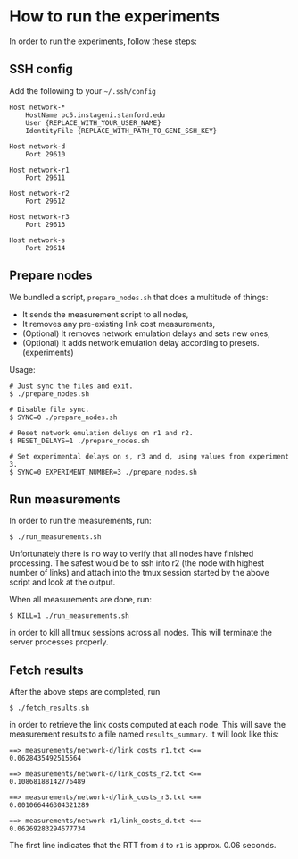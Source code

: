 # How to run the experiments

In order to run the experiments, follow these steps:

## SSH config

Add the following to your `~/.ssh/config`

```ssh-config
Host network-*
    HostName pc5.instageni.stanford.edu
    User {REPLACE_WITH_YOUR_USER_NAME}
    IdentityFile {REPLACE_WITH_PATH_TO_GENI_SSH_KEY}

Host network-d
    Port 29610

Host network-r1
    Port 29611

Host network-r2
    Port 29612

Host network-r3
    Port 29613

Host network-s
    Port 29614
```

## Prepare nodes

We bundled a script, `prepare_nodes.sh` that does a multitude of things:

- It sends the measurement script to all nodes,
- It removes any pre-existing link cost measurements,
- (Optional) It removes network emulation delays and sets new ones,
- (Optional) It adds network emulation delay according to presets. (experiments)

Usage:

    # Just sync the files and exit.
    $ ./prepare_nodes.sh
    
    # Disable file sync.
    $ SYNC=0 ./prepare_nodes.sh
    
    # Reset network emulation delays on r1 and r2.
    $ RESET_DELAYS=1 ./prepare_nodes.sh
    
    # Set experimental delays on s, r3 and d, using values from experiment 3.
    $ SYNC=0 EXPERIMENT_NUMBER=3 ./prepare_nodes.sh

## Run measurements

In order to run the measurements, run:

    $ ./run_measurements.sh

Unfortunately there is no way to verify that all nodes have finished processing. The
safest would be to ssh into r2 (the node with highest number of links) and attach
into the tmux session started by the above script and look at the output.

When all measurements are done, run:

    $ KILL=1 ./run_measurements.sh

in order to kill all tmux sessions across all nodes. This will terminate the server
processes properly.

## Fetch results

After the above steps are completed, run

    $ ./fetch_results.sh

in order to retrieve the link costs computed at each node. This will save the measurement
results to a file named `results_summary`. It will look like this:

```
==> measurements/network-d/link_costs_r1.txt <==
0.0628435492515564

==> measurements/network-d/link_costs_r2.txt <==
0.10868188142776489

==> measurements/network-d/link_costs_r3.txt <==
0.001066446304321289

==> measurements/network-r1/link_costs_d.txt <==
0.06269283294677734
```

The first line indicates that the RTT from `d` to `r1` is approx. 0.06 seconds.
